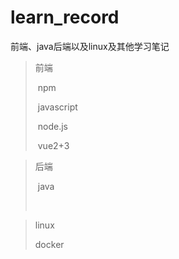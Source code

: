 # learn_record
前端、java后端以及linux及其他学习笔记

> 前端
>
> ​	npm
>
> ​	javascript
>
> ​	node.js
>
> ​	vue2+3

> 后端
>
> ​	java
>
> ​	

> linux
>
> docker
>
> 